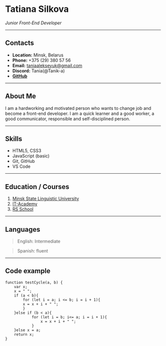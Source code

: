 # Tatiana Silkova

_Junior Front-End Developer_

---

## Contacts

- **Location:** Minsk, Belarus
- **Phone:** +375 (29) 380 57 56
- **Email:** taniaalekseyuk@gmail.com
- **Discord:** Tania(@Tanik-a)
- [**GitHub**](https://github.com/Tanik-a)

---

## About Me

I am a hardworking and motivated person who wants to change job and become a front-end developer. I am a quick learner and a good worker, a good communicator, responsible and self-disciplined person.

---

## Skills

- HTML5, CSS3
- JavaScript (basic)
- Git, GitHub
- VS Code

---

## Education / Courses

1. [Minsk State Linguistic University](https://www.mslu.by/en/)
2. [IT-Academy](https://www.it-academy.by/)
3. [RS School](https://rs.school/)

---

## Languages

> English: Intermediate

> Spanish: fluent

---

## Code example

```
function testCycle(a, b) {
    var x;
    x = " ";
    if (a < b){
        for (let i = a; i <= b; i = i + 1){
        x = x + i + " ";
        }
    }else if (b < a){
            for (let i = b; i<= a; i = i + 1){
                x = x + i + " ";
            }
    }else x = a;
    return x;
}

```
